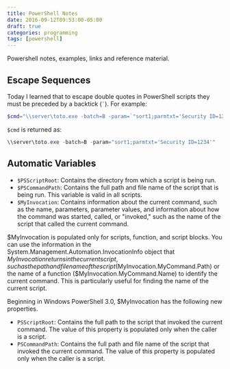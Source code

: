 ```yaml
---
title: PowerShell Notes
date: 2016-09-12T09:53:00-05:00
draft: true
categories: programming
tags: [powershell]
---
```


Powershell notes, examples, links and reference material.
<!--more-->

## Escape Sequences

Today I learned that to escape double quotes in PowerShell scripts they must be preceded by a backtick (`` ` ``). For example:

```ps1
$cmd="\\server\toto.exe -batch=B -param=`"sort1;parmtxt='Security ID=1234'`""
```

`$cmd` is returned as:

```ps1
\\server\toto.exe -batch=B -param="sort1;parmtxt='Security ID=1234'"
```

## Automatic Variables

- `$PSScriptRoot`: Contains the directory from which a script is being run.
- `$PSCommandPath`: Contains the full path and file name of the script that is being run. This variable is valid in all scripts.
- `$MyInvocation`: Contains information about the current command, such as the name, parameters, parameter values, and information about how the command was started, called, or "invoked," such as the name of the script that called the current command.

$MyInvocation is populated only for scripts, function, and script blocks. You can use the information in the System.Management.Automation.InvocationInfo object that $MyInvocation returns in the current script, such as the path
and file name of the script ($MyInvocation.MyCommand.Path) or the name of a function ($MyInvocation.MyCommand.Name) to identify the current command. This is particularly useful for finding the name of the current script.

Beginning in Windows PowerShell 3.0, $MyInvocation has the following new properties.

- `PSScriptRoot`: Contains the full path to the script that invoked the current command. The value of this property is populated only when the caller is a script.
- `PSCommandPath`: Contains the full path and file name of the script that invoked the current command. The value of this property is populated only when the caller is a script.